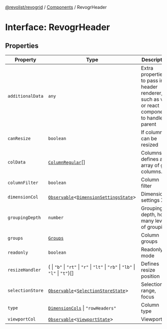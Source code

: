 [@revolist/revogrid](README.md) / [Components](Namespace.Components.md) / RevogrHeader

# Interface: RevogrHeader

## Properties

| Property | Type | Description | Defined in |
| ------ | ------ | ------ | ------ |
| `additionalData` | `any` | Extra properties to pass into header renderer, such as vue or react components to handle parent | [src/components.d.ts:453](https://github.com/revolist/revogrid/blob/3fee8276dedac5f7aa7fa43a0495db32609daeca/src/components.d.ts#L453) |
| `canResize` | `boolean` | If columns can be resized | [src/components.d.ts:457](https://github.com/revolist/revogrid/blob/3fee8276dedac5f7aa7fa43a0495db32609daeca/src/components.d.ts#L457) |
| `colData` | [`ColumnRegular`](Interface.ColumnRegular.md)[] | Columns - defines an array of grid columns. | [src/components.d.ts:461](https://github.com/revolist/revogrid/blob/3fee8276dedac5f7aa7fa43a0495db32609daeca/src/components.d.ts#L461) |
| `columnFilter` | `boolean` | Column filter | [src/components.d.ts:465](https://github.com/revolist/revogrid/blob/3fee8276dedac5f7aa7fa43a0495db32609daeca/src/components.d.ts#L465) |
| `dimensionCol` | [`Observable`](TypeAlias.Observable.md)\<[`DimensionSettingsState`](Interface.DimensionSettingsState.md)\> | Dimension settings X | [src/components.d.ts:469](https://github.com/revolist/revogrid/blob/3fee8276dedac5f7aa7fa43a0495db32609daeca/src/components.d.ts#L469) |
| `groupingDepth` | `number` | Grouping depth, how many levels of grouping | [src/components.d.ts:473](https://github.com/revolist/revogrid/blob/3fee8276dedac5f7aa7fa43a0495db32609daeca/src/components.d.ts#L473) |
| `groups` | [`Groups`](TypeAlias.Groups.md) | Column groups | [src/components.d.ts:477](https://github.com/revolist/revogrid/blob/3fee8276dedac5f7aa7fa43a0495db32609daeca/src/components.d.ts#L477) |
| `readonly` | `boolean` | Readonly mode | [src/components.d.ts:481](https://github.com/revolist/revogrid/blob/3fee8276dedac5f7aa7fa43a0495db32609daeca/src/components.d.ts#L481) |
| `resizeHandler` | ( \| `"b"` \| `"rt"` \| `"r"` \| `"lt"` \| `"rb"` \| `"lb"` \| `"l"` \| `"t"`)[] | Defines resize position | [src/components.d.ts:485](https://github.com/revolist/revogrid/blob/3fee8276dedac5f7aa7fa43a0495db32609daeca/src/components.d.ts#L485) |
| `selectionStore` | [`Observable`](TypeAlias.Observable.md)\<[`SelectionStoreState`](TypeAlias.SelectionStoreState.md)\> | Selection, range, focus | [src/components.d.ts:489](https://github.com/revolist/revogrid/blob/3fee8276dedac5f7aa7fa43a0495db32609daeca/src/components.d.ts#L489) |
| `type` | [`DimensionCols`](TypeAlias.DimensionCols.md) \| `"rowHeaders"` | Column type | [src/components.d.ts:493](https://github.com/revolist/revogrid/blob/3fee8276dedac5f7aa7fa43a0495db32609daeca/src/components.d.ts#L493) |
| `viewportCol` | [`Observable`](TypeAlias.Observable.md)\<[`ViewportState`](Interface.ViewportState.md)\> | Viewport X | [src/components.d.ts:497](https://github.com/revolist/revogrid/blob/3fee8276dedac5f7aa7fa43a0495db32609daeca/src/components.d.ts#L497) |
